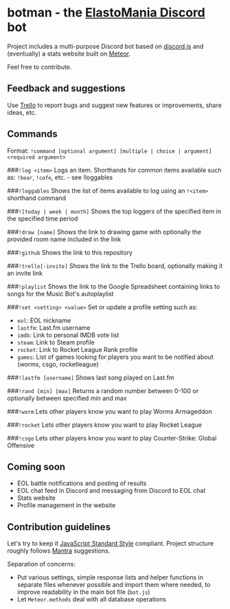 # botman - the [ElastoMania Discord](http://tinyurl.com/elmadiscord) bot

Project includes a multi-purpose Discord bot based on [discord.js](https://github.com/hydrabolt/discord.js/) and (eventually) a stats website built on [Meteor](https://meteor.com).

Feel free to contribute.

## Feedback and suggestions
Use [Trello](https://trello.com/b/WyGGKT38/elma-discord) to report bugs and suggest new features or improvements, share ideas, etc.

## Commands
Format: `!command [optional argument] [multiple | choice | argument] <required argument>`

###`!log <item>`
Logs an item. Shorthands for common items available such as: `!bear`, `!cofe`, etc. - see !loggables

###`!loggables`
Shows the list of items available to log using an `!<item>` shorthand command

###`![today | week | month]` <item>
Shows the top loggers of the specified item in the specified time period

###`!draw [name]`
Shows the link to drawing game with optionally the provided room name included in the link

###`!github`
Shows the link to this repository

###`!trello[-invite]`
Shows the link to the Trello board, optionally making it an invite link

###`!playlist`
Shows the link to the Google Spreadsheet containing links to songs for the Music Bot's autoplaylist

###`!set <setting> <value>`
Set or update a profile setting such as:
- `eol`: EOL nickname
- `lastfm`: Last.fm username
- `imdb`: Link to personal IMDB vote list
- `steam`: Link to Steam profile
- `rocket`: Link to Rocket League Rank profile
- `games`: List of games looking for players you want to be notified about (worms, csgo, rocketleague)

###`!lastfm [username]`
Shows last song played on Last.fm

###`!rand [min] [max]`
Returns a random number between 0-100 or optionally between specified min and max

###`!worm`
Lets other players know you want to play Worms Armageddon

###`!rocket`
Lets other players know you want to play Rocket League

###`!csgo`
Lets other players know you want to play Counter-Strike: Global Offensive

## Coming soon
- EOL battle notifications and posting of results
- EOL chat feed in Discord and messaging from Discord to EOL chat
- Stats website
- Profile management in the website

## Contribution guidelines
Let's try to keep it [JavaScript Standard Style](http://standardjs.com/) compliant. Project structure roughly follows [Mantra](https://github.com/kadirahq/mantra) suggestions.

Separation of concerns:
- Put various settings, simple response lists and helper functions in separate files whenever possible and import them where needed, to improve readability in the main bot file (`bot.js`)
- Let `Meteor.methods` deal with all database operations
